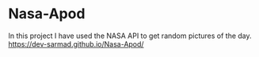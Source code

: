 # Nasa-Apod
In this project I have used the NASA API to get random pictures of the day.
https://dev-sarmad.github.io/Nasa-Apod/
